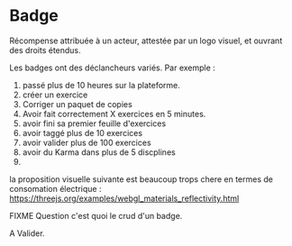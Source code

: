 # Badge

Récompense attribuée à un acteur, attestée par un logo visuel, et ouvrant des droits étendus.

Les badges ont des déclancheurs variés. Par exemple :
1) passé plus de 10 heures sur la plateforme.
2) créer un exercice
3) Corriger un paquet de copies
4) Avoir fait correctement X exercices en 5 minutes.
5) avoir fini sa premier feuille d'exercices
6) avoir taggé plus de 10 exercices
7) avoir valider plus de 100 exercices
8) avoir du Karma dans plus de 5 discplines
9) 

la proposition visuelle suivante est beaucoup trops chere en termes de consomation électrique : https://threejs.org/examples/webgl_materials_reflectivity.html

FIXME Question c'est quoi le crud d'un badge.


A Valider.
<!---
Author : Hugo
Validator : Jordan
-->
